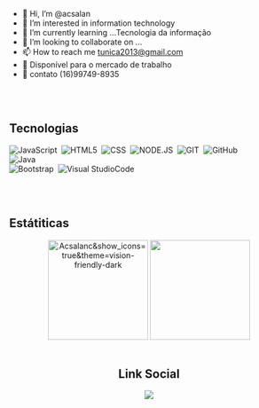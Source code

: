 - 👋 Hi, I’m @acsalan
- 👀 I’m interested in information technology
- 🌱 I’m currently learning ...Tecnologia da informação
- 💞️ I’m looking to collaborate on ...
- 📫 How to reach me tunica2013@gmail.com
- 👜 Disponível para o mercado de trabalho     
- 📱 contato (16)99749-8935         



<br><br>
## Tecnologias    

![JavaScript](https://img.shields.io/badge/-JAVASCRIPT-05122A?style=flat&logo=javascript)&nbsp;
![HTML5](https://img.shields.io/badge/-HTML-05122A?style=flat&logo=HTML5)&nbsp;
![CSS](https://img.shields.io/badge/-CSS-05122A?style=flat&logo=CSS3&logoColor=1572B6)&nbsp;
![NODE.JS](https://img.shields.io/badge/-NODE.JS-05122A?style=flat&logo=NODE.JS)&nbsp;
![GIT](https://img.shields.io/badge/-GIT-05122A?style=flat&logo=GIT)&nbsp;
![GitHub](https://img.shields.io/badge/-GITHUB-05122A?style=flat&logo=GITHUB)&nbsp;    
![Java](https://img.shields.io/badge/Java-ED8B00?style=for-the-badge&logo=java)&nbsp;    
![Bootstrap](https://img.shields.io/badge/Bootstrap-563D7C?style=for-the-badge&logo=bootstrap)&nbsp;
![Visual StudioCode](https://img.shields.io/badge/Visual_Studio_Code-0078D4?style=for-the-badge&logo=visual%20studio%20code)&nbsp;



<br><br>

## Estátiticas  

<div align="center">
<img height="180em" src="https://github-readme-stats.vercel.app/api?username=Acsalan&show_icons=true&theme=vision-friendly-dark" alt="Acsalanc&show_icons=true&theme=vision-friendly-dark" alt="Acsalan's stats"/>
<img height="180em" src="https://github-readme-stats.vercel.app/api/top-langs/?username=Acsalan&layout=compact&langs_count=7&theme=vision-friendly-dark"
 </div>
 <br><br>
 
 
  ## Link Social
  
  <a href="https://www.linkedin.com/in/antonia-alves/a" target="_blank"><img src="https://img.shields.io/badge/-LinkedIn-%230077B5?style=for-the-badge&logo=linkedin&logoColor=white" target="_blank"></a>
